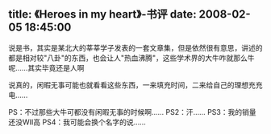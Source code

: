 title: 《Heroes in my heart》-书评
date: 2008-02-05 18:45:00
---

说是书，其实是某北大的莘莘学子发表的一套文章集，但是依然很有意思，讲述的都是相对较"八卦"的东西，也会让人"热血沸腾"，这些学术界的大牛咋就那么牛呢&hellip;&hellip;其实毕竟还是人啊
 
说真的，闲暇无事可能也就看看这些东西，一来填充时间，二来给自己的理想充充电&hellip;&hellip;
 
PS：不过那些大牛可都没有闲暇无事的时候啊&hellip;&hellip;
PS2：汗&hellip;&hellip;
PS3：我的销量还没WII高
PS4：我可能会换个名字的说&hellip;&hellip;
